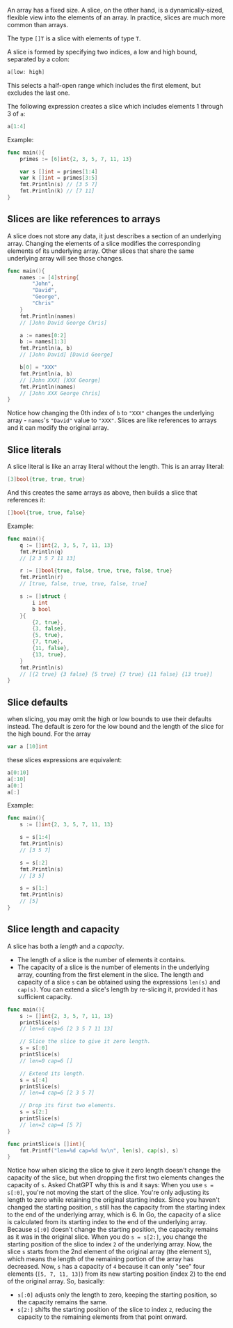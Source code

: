 An array has a fixed size. A slice, on the other hand, is a dynamically-sized, flexible view into the elements of an array. In practice, slices are much more common than arrays.

The type `[]T` is a slice with elements of type `T`.

A slice is formed by specifying two indices, a low and high bound, separated by a colon:
```go
a[low: high]
```
This selects a half-open range which includes the first element, but excludes the last one.

The following expression creates a slice which includes elements 1 through 3 of `a`:
```go
a[1:4]
```

Example:
```go
func main(){
	primes := [6]int{2, 3, 5, 7, 11, 13}

	var s []int = primes[1:4]
	var k []int = primes[3:5]
	fmt.Println(s) // [3 5 7]
	fmt.Println(k) // [7 11]
}
```

## Slices are like references to arrays

A slice does not store any data, it just describes a section of an underlying array.
Changing the elements of a slice modifies the corresponding elements of its underlying array.
Other slices that share the same underlying array will see those changes.

```go
func main(){
	names := [4]string{
		"John",
		"David",
		"George",
		"Chris"
	}
	fmt.Println(names)
	// [John David George Chris]

	a := names[0:2]
	b := names[1:3]
	fmt.Println(a, b)
	// [John David] [David George]

	b[0] = "XXX"
	fmt.Println(a, b)
	// [John XXX] [XXX George]
	fmt.Println(names)
	// [John XXX George Chris]
}
```
Notice how changing the 0th index of `b` to `"XXX"` changes the underlying array - `names`'s `"David"` value to `"XXX"`.
Slices are like references to arrays and it can modify the original array.

## Slice literals

A slice literal is like an array literal without the length.
This is an array literal:
```go
[3]bool{true, true, true}
```

And this creates the same arrays as above, then builds a slice that references it:
```go
[]bool{true, true, false}
```

Example:
```go
func main(){
	q := []int{2, 3, 5, 7, 11, 13}
	fmt.Println(q)
	// [2 3 5 7 11 13]

	r := []bool{true, false, true, true, false, true}
	fmt.Println(r)
	// [true, false, true, true, false, true]

	s := []struct {
		i int
		b bool
	}{
		{2, true},
		{3, false},
		{5, true},
		{7, true},
		{11, false},
		{13, true},
	}
	fmt.Println(s)
	// [{2 true} {3 false} {5 true} {7 true} {11 false} {13 true}]
}
```

## Slice defaults

when slicing, you may omit the high or low bounds to use their defaults instead.
The default is zero for the low bound and the length of the slice for the high bound.
For the array
```go
var a [10]int
```
these slices expressions are equivalent:
```go
a[0:10]
a[:10]
a[0:]
a[:]
```

Example:
```go
func main(){
	s := []int{2, 3, 5, 7, 11, 13}

	s = s[1:4]
	fmt.Println(s)
	// [3 5 7]

	s = s[:2]
	fmt.Println(s)
	// [3 5]

	s = s[1:]
	fmt.Println(s)
	// [5]
}
```

## Slice length and capacity

A slice has both a *length* and a *capacity*.
- The length of a slice is the number of elements it contains.
- The capacity of a slice is the number of elements in the underlying array, counting from the first element in the slice.
The length and capacity of a slice `s` can be obtained using the expressions `len(s)` and `cap(s)`.
You can extend a slice's length by re-slicing it, provided it has sufficient capacity.
```go
func main(){
	s := []int{2, 3, 5, 7, 11, 13}
	printSlice(s)
	// len=6 cap=6 [2 3 5 7 11 13]

	// Slice the slice to give it zero length.
	s = s[:0]
	printSlice(s)
	// len=0 cap=6 []

	// Extend its length.
	s = s[:4]
	printSlice(s)
	// len=4 cap=6 [2 3 5 7]

	// Drop its first two elements.
	s = s[2:]
	printSlice(s)
	// len=2 cap=4 [5 7]
}

func printSlice(s []int){
	fmt.Printf("len=%d cap=%d %v\n", len(s), cap(s), s)
}
```

Notice how when slicing the slice to give it zero length doesn't change the capacity of the slice, but when dropping the first two elements changes the capacity of `s`.
Asked ChatGPT why this is and it says:
When you use `s = s[:0]`, you're not moving the start of the slice. You're only adjusting its length to zero while retaining the original starting index. Since you haven't changed the starting position, `s` still has the capacity from the starting index to the end of the underlying array, which is 6.
In Go, the capacity of a slice is calculated from its starting index to the end of the underlying array. Because `s[:0]` doesn't change the starting position, the capacity remains as it was in the original slice.
When you do `s = s[2:]`, you change the starting position of the slice to index `2` of the underlying array. Now, the slice `s` starts from the 2nd element of the original array (the element `5`), which means the length of the remaining portion of the array has decreased.
Now, `s` has a capacity of `4` because it can only "see" four elements (`[5, 7, 11, 13]`) from its new starting position (index 2) to the end of the original array.
So, basically:
- `s[:0]` adjusts only the length to zero, keeping the starting position, so the capacity remains the same.
- `s[2:]` shifts the starting position of the slice to index `2`, reducing the capacity to the remaining elements from that point onward.
